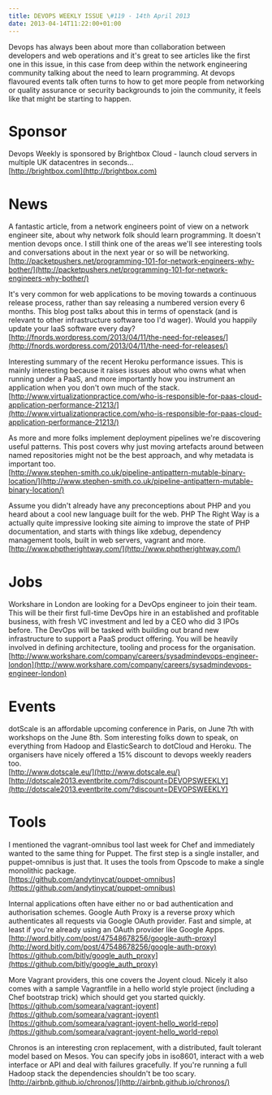 ```yaml
---
title: DEVOPS WEEKLY ISSUE \#119 - 14th April 2013 
date: 2013-04-14T11:22:00+01:00
---
```


Devops has always been about more than collaboration between developers and web operations and it's great to see articles like the first one in this issue, in this case from deep within the network engineering community talking about the need to learn programming. At devops flavoured events talk often turns to how to get more people from networking or quality assurance or security backgrounds to join the community, it feels like that might be starting to happen.


Sponsor
======

Devops Weekly is sponsored by Brightbox Cloud - launch cloud servers in multiple UK datacentres in seconds...
<br>[http://brightbox.com](http://brightbox.com)


News
====

A fantastic article, from a network engineers point of view on a network engineer site, about why network folk should learn programming. It doesn't mention devops once. I still think one of the areas we'll see interesting tools and conversations about in the next year or so will be networking.
<br>[http://packetpushers.net/programming-101-for-network-engineers-why-bother/](http://packetpushers.net/programming-101-for-network-engineers-why-bother/)


It's very common for web applications to be moving towards a continuous release process, rather than say releasing a numbered version every 6 months. This blog post talks about this in terms of openstack (and is relevant to other infrastructure software too I'd wager). Would you happily update your IaaS software every day?
<br>[http://fnords.wordpress.com/2013/04/11/the-need-for-releases/](http://fnords.wordpress.com/2013/04/11/the-need-for-releases/)


Interesting summary of the recent Heroku performance issues. This is mainly interesting because it raises issues about who owns what when running under a PaaS, and more importantly how you instrument an application when you don't own much of the stack.
<br>[http://www.virtualizationpractice.com/who-is-responsible-for-paas-cloud-application-performance-21213/](http://www.virtualizationpractice.com/who-is-responsible-for-paas-cloud-application-performance-21213/)


As more and more folks implement deployment pipelines we're discovering useful patterns. This post covers why just moving artefacts around between named repositories might not be the best approach, and why metadata is important too.
<br>[http://www.stephen-smith.co.uk/pipeline-antipattern-mutable-binary-location/](http://www.stephen-smith.co.uk/pipeline-antipattern-mutable-binary-location/)


Assume you didn't already have any preconceptions about PHP and you heard about a cool new language built for the web. PHP The Right Way is a actually quite impressive looking site aiming to improve the state of PHP documentation, and starts with things like xdebug, dependency management tools, built in web servers, vagrant and more.
<br>[http://www.phptherightway.com/](http://www.phptherightway.com/)


Jobs
====

Workshare in London are looking for a DevOps engineer to join their team. This will be their first full-time DevOps hire in an established and profitable business, with fresh VC investment and led by a CEO who did 3 IPOs before. The DevOps will be tasked with building out brand new infrastructure to support a PaaS product offering. You will be heavily involved in defining architecture, tooling and process for the organisation.
<br>[http://www.workshare.com/company/careers/sysadmindevops-engineer-london](http://www.workshare.com/company/careers/sysadmindevops-engineer-london)


Events
======

dotScale is an affordable upcoming conference in Paris, on June 7th with workshops on the June 8th. Som interesting folks down to speak, on everything from Hadoop and ElasticSearch to dotCloud and Heroku. The organisers have nicely offered a 15% discount to devops weekly readers too.
<br>[http://www.dotscale.eu/](http://www.dotscale.eu/)
<br>[http://dotscale2013.eventbrite.com/?discount=DEVOPSWEEKLY](http://dotscale2013.eventbrite.com/?discount=DEVOPSWEEKLY)


Tools
====

I mentioned the vagrant-omnibus tool last week for Chef and immediately wanted to the same thing for Puppet. The first step is a single installer, and puppet-omnibus is just that. It uses the tools from Opscode to make a single monolithic package.
<br>[https://github.com/andytinycat/puppet-omnibus](https://github.com/andytinycat/puppet-omnibus)


Internal applications often have either no or bad authentication and authorisation schemes. Google Auth Proxy is a reverse proxy which authenticates all requests via Google OAuth provider. Fast and simple, at least if you're already using an OAuth provider like Google Apps.
<br>[http://word.bitly.com/post/47548678256/google-auth-proxy](http://word.bitly.com/post/47548678256/google-auth-proxy)
<br>[https://github.com/bitly/google_auth_proxy](https://github.com/bitly/google_auth_proxy)


More Vagrant providers, this one covers the Joyent cloud. Nicely it also comes with a sample Vagrantfile in a hello world style project (including a Chef bootstrap trick) which should get you started quickly.
<br>[https://github.com/someara/vagrant-joyent](https://github.com/someara/vagrant-joyent)
<br>[https://github.com/someara/vagrant-joyent-hello_world-repo](https://github.com/someara/vagrant-joyent-hello_world-repo)


Chronos is an interesting cron replacement, with a distributed, fault tolerant model based on Mesos. You can specify jobs in iso8601, interact with a web interface or API and deal with failures gracefully. If you're running a full Hadoop stack the dependencies shouldn't be too scary.
<br>[http://airbnb.github.io/chronos/](http://airbnb.github.io/chronos/)



